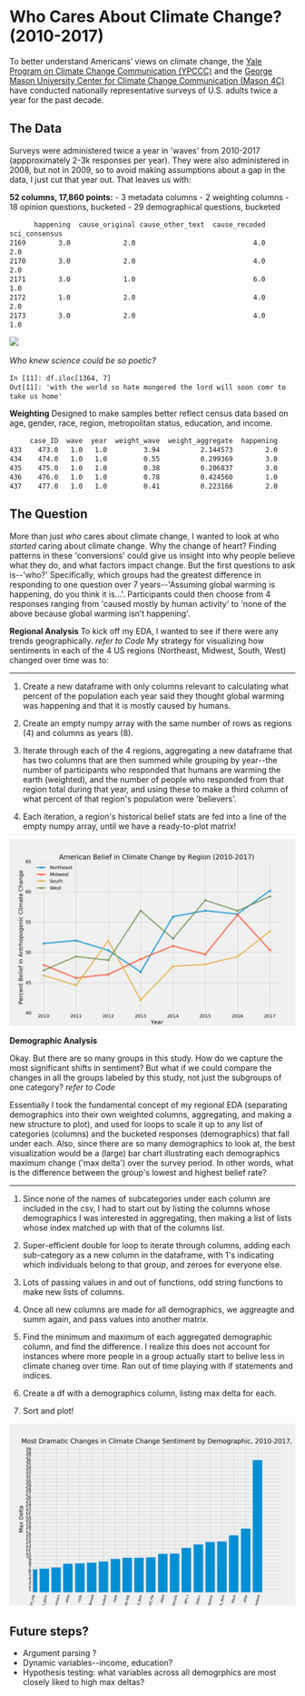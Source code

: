 # Who Cares About Climate Change? (2010-2017)
To better understand Americans’ views on climate change, the [Yale Program on Climate Change Communication (YPCCC)](http://climatecommunication.yale.edu/) and the [George Mason University Center for Climate Change Communication (Mason 4C)](http://www.climatechangecommunication.org/) have conducted nationally representative surveys of U.S. adults twice a year for the past decade. 

## The Data
Surveys were administered twice a year in 'waves' from 2010-2017 (appproximately 2-3k responses per year). They were also administered in 2008, but not in 2009, 
so to avoid making assumptions about a gap in the data, I just cut that year out. That leaves us with:

**52 columns, 17,860 points:**
    - 3 metadata columns
    - 2 weighting columns
    - 18 opinion questions, bucketed
    - 29 demographical questions, bucketed




```
      happening  cause_original cause_other_text  cause_recoded  sci_consensus
2169        3.0             2.0                             4.0            2.0
2170        3.0             2.0                             4.0            2.0
2171        3.0             1.0                             6.0            1.0
2172        1.0             2.0                             4.0            2.0
2173        3.0             2.0                             4.0            1.0
```
![](images/survey_questions_snap.png)



*Who knew science could be so poetic?*
```
In [11]: df.iloc[1364, 7]                                                                                                                                                                     
Out[11]: 'with the world so hate mongered the lord will soon comr to take us home'
```

**Weighting** 
Designed to make samples better reflect census data based on age, gender, race, region, metropolitan status, education, and income.
```
     case_ID  wave  year  weight_wave  weight_aggregate  happening
433    473.0   1.0   1.0         3.94          2.144573        2.0
434    474.0   1.0   1.0         0.55          0.299369        3.0
435    475.0   1.0   1.0         0.38          0.206837        3.0
436    476.0   1.0   1.0         0.78          0.424560        1.0
437    477.0   1.0   1.0         0.41          0.223166        2.0
```

## The Question
More than just *who* cares about climate change, I wanted to look at who *started* caring about climate change. Why the change of heart? Finding patterns in these 'conversions' could give us insight into why people believe what they do, and what factors impact change. But the first questions to ask is--'who?' Specifically, which groups had the greatest difference in responding to one question over 7 years--'Assuming global warming is happening, do you think it is...'. Participants could then choose from 4 responses ranging from 'caused mostly by human activity' to 'none of the above because global warming isn’t happening'.

**Regional Analysis**
To kick off my EDA, I wanted to see if there were any trends geographically. 
*refer to Code*
My strategy for visualizing how sentiments in each of the 4 US regions (Northeast, Midwest, South, West) changed over time was to:
** **
1. Create a new dataframe with only columns relevant to calculating what percent of the population each year said they thought global warming was happening and that it is mostly caused by humans. 

2. Create an empty numpy array with the same number of rows as regions (4) and columns as years (8).

3. Iterate through each of the 4 regions, aggregating a new dataframe that has two columns that are then summed while grouping by year--the number of participants who responded that humans are warming the earth (weighted), and the number of people who responded from that region total during that year, and using these to make a third column of what percent of that region's population were 'believers'. 

4. Each iteration, a region's historical belief stats are fed into a line of the empty numpy array, until we have a ready-to-plot matrix!

![](images/weighted_region4_plot.png)

**Demographic Analysis**

Okay. But there are so many groups in this study. How do we capture the most significant shifts in sentiment? But what if we could compare the changes in all the groups labeled by this study, not just the subgroups of one category?
*refer to Code*

Essentially I took the fundamental concept of my regional EDA (separating demographics into their own weighted columns, aggregating, and making a new structure to plot), and used for loops to scale it up to any list of categories (columns) and the bucketed responses (demographics) that fall under each. Also, since there are so many demographics to look at, the best visualization would be a (large) bar chart illustrating each demographics maximum change ('max delta') over the survey period. In other words, what is the difference between the group's lowest and highest belief rate?
** **
1. Since none of the names of subcategories under each column are included in the csv, I had to start out by listing the columns whose demographics I was interested in aggregating, then making a list of lists whose index matched up with that of the columns list. 

2. Super-efficient double for loop to iterate through columns, adding each sub-category as a new column in the dataframe, with 1's indicating which individuals belong to that group, and zeroes for everyone else. 

3. Lots of passing values in and out of functions, odd string functions to make new lists of columns.  

4. Once all new columns are made for all demographics, we aggreagte and summ again, and pass values into another matrix. 

5. Find the minimum and maximum of each aggregated demographic column, and find the difference. I realize this does not account for instances where more people in a group actually start to belive less in climate chaneg over time. Ran out of time playing with if statements and indices. 

6. Create a df with a demographics column, listing max delta for each. 

7. Sort and plot!

![](images/the_demographic_comparison.png)

## Future steps?
- Argument parsing ?
- Dynamic variables--income, education?
- Hypothesis testing: what variables across all demogrphics are most closely liked to high max deltas?










